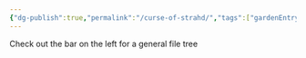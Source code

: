 ```yaml
---
{"dg-publish":true,"permalink":"/curse-of-strahd/","tags":["gardenEntry"]}
---
```


Check out the bar on the left for a general file tree